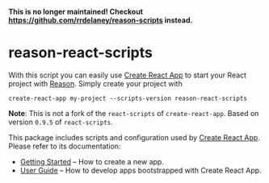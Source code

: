 **This is no longer maintained! Checkout https://github.com/rrdelaney/reason-scripts instead.** 

# reason-react-scripts

With this script you can easily use [Create React App](https://github.com/facebookincubator/create-react-app) to start your React project with [Reason](https://github.com/facebook/reason).
Simply create your project with
```
create-react-app my-project --scripts-version reason-react-scripts
```

**Note**: This is not a fork of the `react-scripts` of `create-react-app`. Based on version `0.9.5` of `react-scripts`.


This package includes scripts and configuration used by [Create React App](https://github.com/facebookincubator/create-react-app).<br>
Please refer to its documentation:

* [Getting Started](https://github.com/facebookincubator/create-react-app/blob/master/README.md#getting-started) – How to create a new app.
* [User Guide](https://github.com/facebookincubator/create-react-app/blob/master/packages/react-scripts/template/README.md) – How to develop apps bootstrapped with Create React App.
